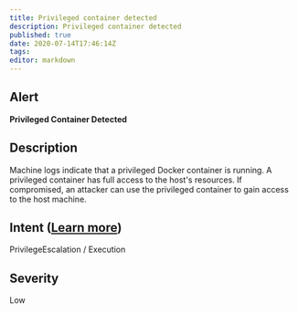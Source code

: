 ```yaml
---
title: Privileged container detected
description: Privileged container detected
published: true
date: 2020-07-14T17:46:14Z
tags:
editor: markdown
---
```


## Alert
**Privileged Container Detected**

## Description
Machine logs indicate that a privileged Docker container is running. A privileged container has full access to the host's resources. If compromised, an attacker can use the privileged container to gain access to the host machine.

## Intent ([Learn more](/public/security/alerts/intentions.md))
PrivilegeEscalation / Execution

## Severity
Low




